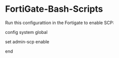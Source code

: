 # FortiGate-Bash-Scripts

Run this configurattion in the Fortigate to enable  SCP:

config system global

 set admin-scp enable 
 
end
